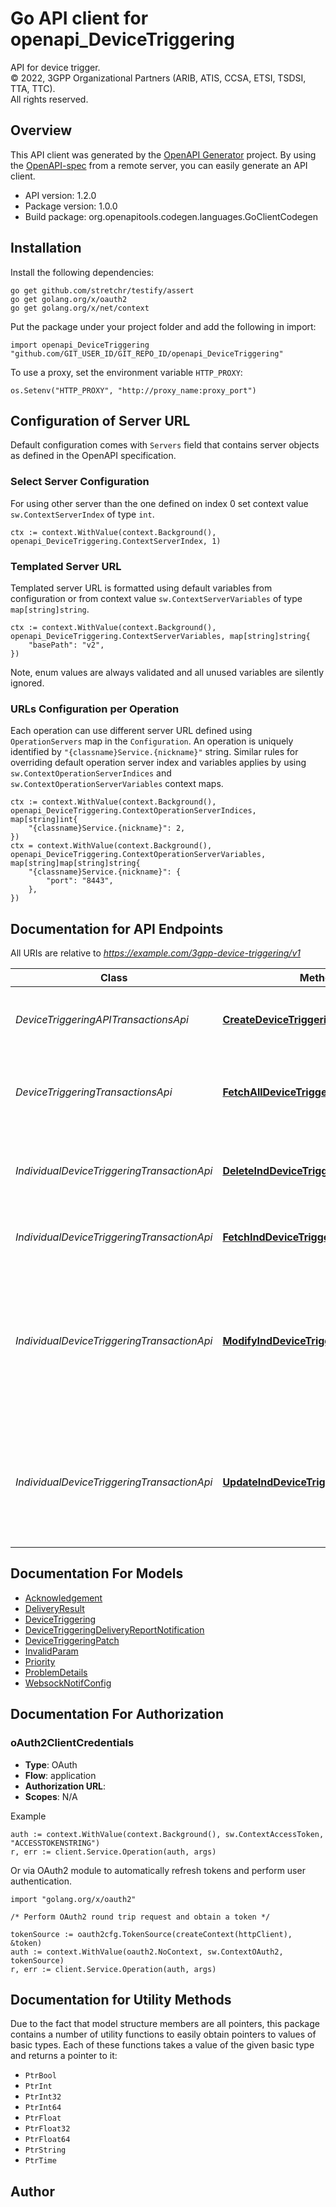 # Go API client for openapi_DeviceTriggering

API for device trigger.  
© 2022, 3GPP Organizational Partners (ARIB, ATIS, CCSA, ETSI, TSDSI, TTA, TTC).  
All rights reserved.


## Overview
This API client was generated by the [OpenAPI Generator](https://openapi-generator.tech) project.  By using the [OpenAPI-spec](https://www.openapis.org/) from a remote server, you can easily generate an API client.

- API version: 1.2.0
- Package version: 1.0.0
- Build package: org.openapitools.codegen.languages.GoClientCodegen

## Installation

Install the following dependencies:

```shell
go get github.com/stretchr/testify/assert
go get golang.org/x/oauth2
go get golang.org/x/net/context
```

Put the package under your project folder and add the following in import:

```golang
import openapi_DeviceTriggering "github.com/GIT_USER_ID/GIT_REPO_ID/openapi_DeviceTriggering"
```

To use a proxy, set the environment variable `HTTP_PROXY`:

```golang
os.Setenv("HTTP_PROXY", "http://proxy_name:proxy_port")
```

## Configuration of Server URL

Default configuration comes with `Servers` field that contains server objects as defined in the OpenAPI specification.

### Select Server Configuration

For using other server than the one defined on index 0 set context value `sw.ContextServerIndex` of type `int`.

```golang
ctx := context.WithValue(context.Background(), openapi_DeviceTriggering.ContextServerIndex, 1)
```

### Templated Server URL

Templated server URL is formatted using default variables from configuration or from context value `sw.ContextServerVariables` of type `map[string]string`.

```golang
ctx := context.WithValue(context.Background(), openapi_DeviceTriggering.ContextServerVariables, map[string]string{
	"basePath": "v2",
})
```

Note, enum values are always validated and all unused variables are silently ignored.

### URLs Configuration per Operation

Each operation can use different server URL defined using `OperationServers` map in the `Configuration`.
An operation is uniquely identified by `"{classname}Service.{nickname}"` string.
Similar rules for overriding default operation server index and variables applies by using `sw.ContextOperationServerIndices` and `sw.ContextOperationServerVariables` context maps.

```golang
ctx := context.WithValue(context.Background(), openapi_DeviceTriggering.ContextOperationServerIndices, map[string]int{
	"{classname}Service.{nickname}": 2,
})
ctx = context.WithValue(context.Background(), openapi_DeviceTriggering.ContextOperationServerVariables, map[string]map[string]string{
	"{classname}Service.{nickname}": {
		"port": "8443",
	},
})
```

## Documentation for API Endpoints

All URIs are relative to *https://example.com/3gpp-device-triggering/v1*

Class | Method | HTTP request | Description
------------ | ------------- | ------------- | -------------
*DeviceTriggeringAPITransactionsApi* | [**CreateDeviceTriggeringTransaction**](docs/DeviceTriggeringAPITransactionsApi.md#createdevicetriggeringtransaction) | **Post** /{scsAsId}/transactions | Create a long-term transaction for a device triggering.
*DeviceTriggeringTransactionsApi* | [**FetchAllDeviceTriggeringTransactions**](docs/DeviceTriggeringTransactionsApi.md#fetchalldevicetriggeringtransactions) | **Get** /{scsAsId}/transactions | read all active device triggering transactions for a given SCS/AS.
*IndividualDeviceTriggeringTransactionApi* | [**DeleteIndDeviceTriggeringTransaction**](docs/IndividualDeviceTriggeringTransactionApi.md#deleteinddevicetriggeringtransaction) | **Delete** /{scsAsId}/transactions/{transactionId} | Deletes an already existing device triggering transaction.
*IndividualDeviceTriggeringTransactionApi* | [**FetchIndDeviceTriggeringTransaction**](docs/IndividualDeviceTriggeringTransactionApi.md#fetchinddevicetriggeringtransaction) | **Get** /{scsAsId}/transactions/{transactionId} | Read a device triggering transaction resource.
*IndividualDeviceTriggeringTransactionApi* | [**ModifyIndDeviceTriggeringTransaction**](docs/IndividualDeviceTriggeringTransactionApi.md#modifyinddevicetriggeringtransaction) | **Patch** /{scsAsId}/transactions/{transactionId} | Modify an existing Individual Device Triggering Transaction resource and the corresponding device triggering request.
*IndividualDeviceTriggeringTransactionApi* | [**UpdateIndDeviceTriggeringTransaction**](docs/IndividualDeviceTriggeringTransactionApi.md#updateinddevicetriggeringtransaction) | **Put** /{scsAsId}/transactions/{transactionId} | Replace an existing device triggering transaction resource and the corresponding device trigger request.


## Documentation For Models

 - [Acknowledgement](docs/Acknowledgement.md)
 - [DeliveryResult](docs/DeliveryResult.md)
 - [DeviceTriggering](docs/DeviceTriggering.md)
 - [DeviceTriggeringDeliveryReportNotification](docs/DeviceTriggeringDeliveryReportNotification.md)
 - [DeviceTriggeringPatch](docs/DeviceTriggeringPatch.md)
 - [InvalidParam](docs/InvalidParam.md)
 - [Priority](docs/Priority.md)
 - [ProblemDetails](docs/ProblemDetails.md)
 - [WebsockNotifConfig](docs/WebsockNotifConfig.md)


## Documentation For Authorization



### oAuth2ClientCredentials


- **Type**: OAuth
- **Flow**: application
- **Authorization URL**: 
- **Scopes**: N/A

Example

```golang
auth := context.WithValue(context.Background(), sw.ContextAccessToken, "ACCESSTOKENSTRING")
r, err := client.Service.Operation(auth, args)
```

Or via OAuth2 module to automatically refresh tokens and perform user authentication.

```golang
import "golang.org/x/oauth2"

/* Perform OAuth2 round trip request and obtain a token */

tokenSource := oauth2cfg.TokenSource(createContext(httpClient), &token)
auth := context.WithValue(oauth2.NoContext, sw.ContextOAuth2, tokenSource)
r, err := client.Service.Operation(auth, args)
```


## Documentation for Utility Methods

Due to the fact that model structure members are all pointers, this package contains
a number of utility functions to easily obtain pointers to values of basic types.
Each of these functions takes a value of the given basic type and returns a pointer to it:

* `PtrBool`
* `PtrInt`
* `PtrInt32`
* `PtrInt64`
* `PtrFloat`
* `PtrFloat32`
* `PtrFloat64`
* `PtrString`
* `PtrTime`

## Author



